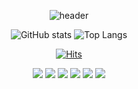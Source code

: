 <div align="center">

<!--헤더-->
![header](https://capsule-render.vercel.app/api?type=waving&color=0:ed9d0b,100:9619fc&height=300&section=header&text=Jihyeon's%20Github&fontSize=70&animation=blinking&descSize=30&descAlign=80&descAlignY=70&fontColor=ffffff)
<!--깃status, 언어비율-->
![GitHub stats](https://github-readme-stats.vercel.app/api?username=jihy30n&show_icons=true&theme=buefy) ![Top Langs](https://github-readme-stats.vercel.app/api/top-langs/?username=jihy30n&hide_progress=true&theme=buefy)



<!--HIT-->
[![Hits](https://hits.seeyoufarm.com/api/count/incr/badge.svg?url=https%3A%2F%2Fgithub.com%2Fjihy30n%2F&count_bg=%239000FF&title_bg=%23FFBA00&icon=&icon_color=%23B5B5B5&title=hits&edge_flat=false)](https://hits.seeyoufarm.com)

<!--깃꾸뱃지 링크ㅡㅡㅡ-->
<img src="https://img.shields.io/badge/Spring%20Boot-6DB33F?style=flat-square&logo=Spring%20Boot&logoColor=white"/>
<img src="https://img.shields.io/badge/Java-007396?style=flat&logo=OpenJDK&logoColor=white"/>
<img src="https://img.shields.io/badge/JavaScript-F7DF1E?style=flat-square&logo=javascript&logoColor=black"/>


<img src="https://img.shields.io/badge/MySQL-4479A1?style=flat-square&logo=MySQL&logoColor=white"/>
<img src="https://img.shields.io/badge/GitHub-181717?style=flat-square&logo=GitHub&logoColor=white"/>
<img src="https://img.shields.io/badge/Postman-FF6C37?style=flat-square&logo=Postman&logoColor=white"/>

</div>

